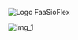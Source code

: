 ![Logo](https://github.com/user-attachments/assets/3871e51b-5eaa-4ba1-8f1b-6be3649a5833) FaaSioFlex


![img_1](https://github.com/user-attachments/assets/f607a8dc-ccd5-43fc-8581-1c4aaae67fce)
